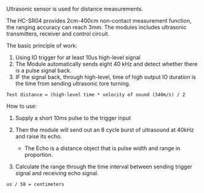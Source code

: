 Ultrasonic sensor is used for distance measurements.

The HC-SR04 provides 2cm-400cm non-contact measurement function, the ranging accuracy can reach 3mm.
The modules includes ultrasonic transmitters, receiver and control circuit.

The basic principle of work:

1. Using IO trigger for at least 10us high-level signal
2. The Module automatically sends eight 40 kHz and detect whether there is a pulse signal back.
3. IF the signal back, through high-level, time of high output IO duration is the time from sending ultrasonic tore turning.

`Test distance = (high-level time * velocity of sound (340m/s) / 2`

How to use:

1. Supply a short 10ms pulse to the trigger input
2. Then the module will send out an 8 cycle burst of ultrasound at 40kHz and raise its echo.

   - The Echo is a distance object that is pulse width and range in proportion.

3. Calculate the range through the time interval between sending trigger signal and receiving echo signal.

`us / 58 = centimeters`
